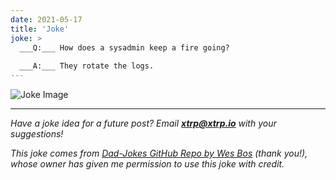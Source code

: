 ```yaml
---
date: 2021-05-17
title: 'Joke'
joke: >
  ___Q:___ How does a sysadmin keep a fire going?
  
  ___A:___ They rotate the logs.
---
```


![Joke Image](https://private.xtrp.io/projects/DailyDeveloperJokes/public_image_server/images/5e1259369613c.png)

---
*Have a joke idea for a future post? Email **[xtrp@xtrp.io](mailto:xtrp@xtrp.io)** with your suggestions!*

*This joke comes from [Dad-Jokes GitHub Repo by Wes Bos](https://github.com/wesbos/dad-jokes) (thank you!), whose owner has given me permission to use this joke with credit.*

<!-- 
Joke text:
**Q:** How does a sysadmin keep a fire going?

**A:** They rotate the logs.
 -->

